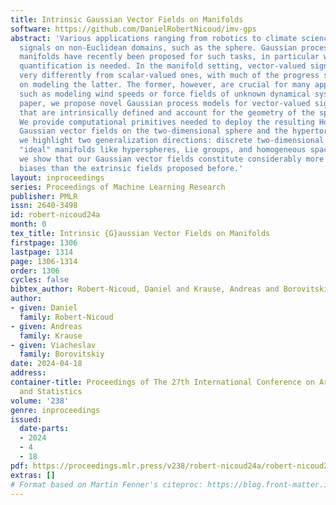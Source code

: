 ```yaml
---
title: Intrinsic Gaussian Vector Fields on Manifolds
software: https://github.com/DanielRobertNicoud/imv-gps
abstract: 'Various applications ranging from robotics to climate science require modeling
  signals on non-Euclidean domains, such as the sphere. Gaussian process models on
  manifolds have recently been proposed for such tasks, in particular when uncertainty
  quantification is needed. In the manifold setting, vector-valued signals can behave
  very differently from scalar-valued ones, with much of the progress so far focused
  on modeling the latter. The former, however, are crucial for many applications,
  such as modeling wind speeds or force fields of unknown dynamical systems. In this
  paper, we propose novel Gaussian process models for vector-valued signals on manifolds
  that are intrinsically defined and account for the geometry of the space in consideration.
  We provide computational primitives needed to deploy the resulting Hodge-Matérn
  Gaussian vector fields on the two-dimensional sphere and the hypertori. Further,
  we highlight two generalization directions: discrete two-dimensional meshes and
  "ideal" manifolds like hyperspheres, Lie groups, and homogeneous spaces. Finally,
  we show that our Gaussian vector fields constitute considerably more refined inductive
  biases than the extrinsic fields proposed before.'
layout: inproceedings
series: Proceedings of Machine Learning Research
publisher: PMLR
issn: 2640-3498
id: robert-nicoud24a
month: 0
tex_title: Intrinsic {G}aussian Vector Fields on Manifolds
firstpage: 1306
lastpage: 1314
page: 1306-1314
order: 1306
cycles: false
bibtex_author: Robert-Nicoud, Daniel and Krause, Andreas and Borovitskiy, Viacheslav
author:
- given: Daniel
  family: Robert-Nicoud
- given: Andreas
  family: Krause
- given: Viacheslav
  family: Borovitskiy
date: 2024-04-18
address:
container-title: Proceedings of The 27th International Conference on Artificial Intelligence
  and Statistics
volume: '238'
genre: inproceedings
issued:
  date-parts:
  - 2024
  - 4
  - 18
pdf: https://proceedings.mlr.press/v238/robert-nicoud24a/robert-nicoud24a.pdf
extras: []
# Format based on Martin Fenner's citeproc: https://blog.front-matter.io/posts/citeproc-yaml-for-bibliographies/
---
```

